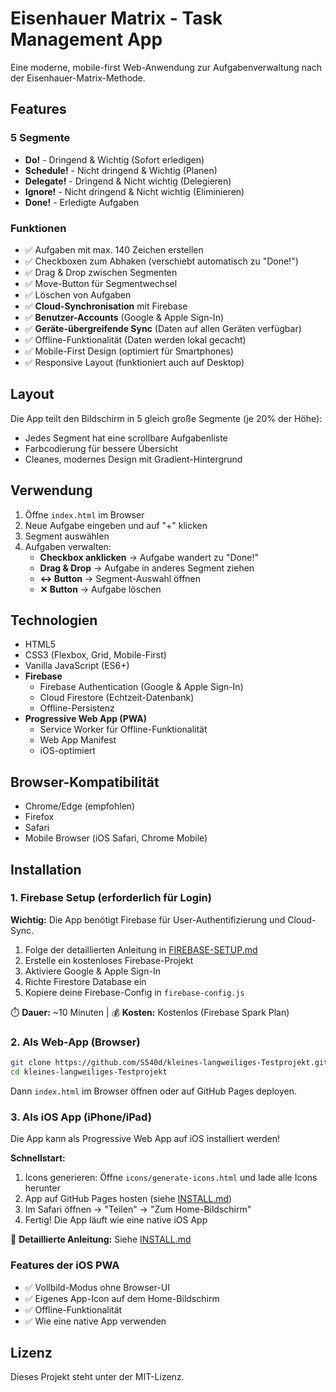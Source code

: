 # Eisenhauer Matrix - Task Management App

Eine moderne, mobile-first Web-Anwendung zur Aufgabenverwaltung nach der Eisenhauer-Matrix-Methode.

## Features

### 5 Segmente
- **Do!** - Dringend & Wichtig (Sofort erledigen)
- **Schedule!** - Nicht dringend & Wichtig (Planen)
- **Delegate!** - Dringend & Nicht wichtig (Delegieren)
- **Ignore!** - Nicht dringend & Nicht wichtig (Eliminieren)
- **Done!** - Erledigte Aufgaben

### Funktionen
- ✅ Aufgaben mit max. 140 Zeichen erstellen
- ✅ Checkboxen zum Abhaken (verschiebt automatisch zu "Done!")
- ✅ Drag & Drop zwischen Segmenten
- ✅ Move-Button für Segmentwechsel
- ✅ Löschen von Aufgaben
- ✅ **Cloud-Synchronisation** mit Firebase
- ✅ **Benutzer-Accounts** (Google & Apple Sign-In)
- ✅ **Geräte-übergreifende Sync** (Daten auf allen Geräten verfügbar)
- ✅ Offline-Funktionalität (Daten werden lokal gecacht)
- ✅ Mobile-First Design (optimiert für Smartphones)
- ✅ Responsive Layout (funktioniert auch auf Desktop)

## Layout

Die App teilt den Bildschirm in 5 gleich große Segmente (je 20% der Höhe):
- Jedes Segment hat eine scrollbare Aufgabenliste
- Farbcodierung für bessere Übersicht
- Cleanes, modernes Design mit Gradient-Hintergrund

## Verwendung

1. Öffne `index.html` im Browser
2. Neue Aufgabe eingeben und auf "+" klicken
3. Segment auswählen
4. Aufgaben verwalten:
   - **Checkbox anklicken** → Aufgabe wandert zu "Done!"
   - **Drag & Drop** → Aufgabe in anderes Segment ziehen
   - **↔ Button** → Segment-Auswahl öffnen
   - **✕ Button** → Aufgabe löschen

## Technologien

- HTML5
- CSS3 (Flexbox, Grid, Mobile-First)
- Vanilla JavaScript (ES6+)
- **Firebase**
  - Firebase Authentication (Google & Apple Sign-In)
  - Cloud Firestore (Echtzeit-Datenbank)
  - Offline-Persistenz
- **Progressive Web App (PWA)**
  - Service Worker für Offline-Funktionalität
  - Web App Manifest
  - iOS-optimiert

## Browser-Kompatibilität

- Chrome/Edge (empfohlen)
- Firefox
- Safari
- Mobile Browser (iOS Safari, Chrome Mobile)

## Installation

### 1. Firebase Setup (erforderlich für Login)

**Wichtig:** Die App benötigt Firebase für User-Authentifizierung und Cloud-Sync.

1. Folge der detaillierten Anleitung in [FIREBASE-SETUP.md](FIREBASE-SETUP.md)
2. Erstelle ein kostenloses Firebase-Projekt
3. Aktiviere Google & Apple Sign-In
4. Richte Firestore Database ein
5. Kopiere deine Firebase-Config in `firebase-config.js`

⏱️ **Dauer:** ~10 Minuten | 💰 **Kosten:** Kostenlos (Firebase Spark Plan)

### 2. Als Web-App (Browser)

```bash
git clone https://github.com/S540d/kleines-langweiliges-Testprojekt.git
cd kleines-langweiliges-Testprojekt
```

Dann `index.html` im Browser öffnen oder auf GitHub Pages deployen.

### 3. Als iOS App (iPhone/iPad)

Die App kann als Progressive Web App auf iOS installiert werden!

**Schnellstart:**
1. Icons generieren: Öffne `icons/generate-icons.html` und lade alle Icons herunter
2. App auf GitHub Pages hosten (siehe [INSTALL.md](INSTALL.md))
3. Im Safari öffnen → "Teilen" → "Zum Home-Bildschirm"
4. Fertig! Die App läuft wie eine native iOS App

📱 **Detaillierte Anleitung:** Siehe [INSTALL.md](INSTALL.md)

### Features der iOS PWA

- ✅ Vollbild-Modus ohne Browser-UI
- ✅ Eigenes App-Icon auf dem Home-Bildschirm
- ✅ Offline-Funktionalität
- ✅ Wie eine native App verwenden

## Lizenz

Dieses Projekt steht unter der MIT-Lizenz.

